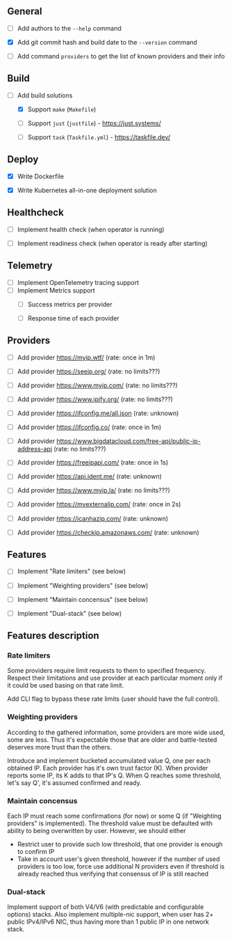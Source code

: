 ## General

- [ ] Add authors to the `--help` command
- [x] Add git commit hash and build date to the `--version` command
- [ ] Add command `providers` to get the list of known providers and their info


## Build

- [ ] Add build solutions
  - [x] Support `make` (`Makefile`)
  - [ ] Support `just` (`justfile`) - https://just.systems/
  - [ ] Support `task` (`Taskfile.yml`) - https://taskfile.dev/


## Deploy

- [x] Write Dockerfile
- [x] Write Kubernetes all-in-one deployment solution


## Healthcheck

- [ ] Implement health check (when operator is running)
- [ ] Implement readiness check (when operator is ready after starting)


## Telemetry

- [ ] Implement OpenTelemetry tracing support
- [ ] Implement Metrics support
  - [ ] Success metrics per provider
  - [ ] Response time of each provider


## Providers

- [ ] Add provider https://myip.wtf/ (rate: once in 1m)
- [ ] Add provider https://seeip.org/ (rate: no limits???)
- [ ] Add provider https://www.myip.com/ (rate: no limits???)
- [ ] Add provider https://www.ipify.org/ (rate: no limits???)
- [ ] Add provider https://ifconfig.me/all.json (rate: unknown)
- [ ] Add provider https://ifconfig.co/ (rate: once in 1m)
- [ ] Add provider https://www.bigdatacloud.com/free-api/public-ip-address-api (rate: no limits???)
- [ ] Add provider https://freeipapi.com/ (rate: once in 1s)
- [ ] Add provider https://api.ident.me/ (rate: unknown)
- [ ] Add provider https://www.myip.la/ (rate: no limits???)
- [ ] Add provider https://myexternalip.com/ (rate: once in 2s)
- [ ] Add provider https://icanhazip.com/ (rate: unknown)
- [ ] Add provider https://checkip.amazonaws.com/ (rate: unknown)


## Features

- [ ] Implement "Rate limiters" (see below)
- [ ] Implement "Weighting providers" (see below)
- [ ] Implement "Maintain concensus" (see below)
- [ ] Implement "Dual-stack" (see below)


## Features description

### Rate limiters

Some providers require limit requests to them to specified frequency.
Respect their limitations and use provider at each particular moment only
if it could be used basing on that rate limit.

Add CLI flag to bypass these rate limits (user should have the full control).

### Weighting providers

According to the gathered information, some providers are more wide used,
some are less. Thus it's expectable those that are older and battle-tested
deserves more trust than the others.

Introduce and implement bucketed accumulated value Q, one per each obtained IP.
Each provider has it's own trust factor (K). When provider reports some IP,
its K adds to that IP's Q. 
When Q reaches some threshold, let's say Q', it's assumed confirmed and ready.

### Maintain concensus

Each IP must reach some confirmations (for now) or some Q (if "Weighting providers" is implemented).
The threshold value must be defaulted with ability to being overwritten by user.
However, we should either
- Restrict user to provide such low threshold, 
  that one provider is enough to confirm IP
- Take in account user's given threshold, however if the number of used providers is too low,
  force use additional N providers even if threshold is already reached
  thus verifying that consensus of IP is still reached
  
### Dual-stack

Implement support of both V4/V6 (with predictable and configurable options) stacks.
Also implement multiple-nic support, when user has 2+ public IPv4/IPv6 NIC,
thus having more than 1 public IP in one network stack.
